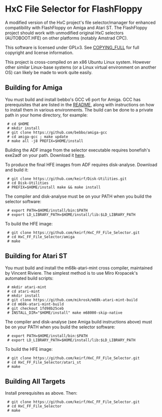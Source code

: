 # HxC File Selector for FlashFloppy

A modified version of the HxC project's file selector/manager for
enhanced compatibility with FlashFloppy on Amiga and Atari ST. The
FlashFloppy project should work with unmodified original HxC
selectors (AUTOBOOT.HFE) on other platforms (notably Amstrad CPC).

This software is licensed under GPLv3. See
[COPYING_FULL](/COPYING_FULL) for full copyright and license
information.

This project is cross-compiled on an x86 Ubuntu Linux system. However
other similar Linux-base systems (or a Linux virtual environment on
another OS) can likely be made to work quite easily.

## Building for Amiga

You must build and install bebbo's GCC v6 port for Amiga.  GCC has
prerequisites that are listed in the
[README](https://github.com/bebbo/amiga-gcc/blob/master/README.md),
along with instructions on how to install them in various
environments.  The build can be done to a private path in your home
directory, for example:
```
 # cd $HOME
 # mkdir install
 # git clone https://github.com/bebbo/amiga-gcc
 # cd amiga-gcc ; make update
 # make all -j8 PREFIX=$HOME/install
```

Building the ADF image from the selector executable requires
bonefish's exe2adf on your path. Download it
[here](http://www.exe2adf.com).

To produce the final HFE images from ADF requires disk-analyse. Download
and build it:
```
 # git clone https://github.com/keirf/Disk-Utilities.git
 # cd Disk-Utilities
 # PREFIX=$HOME/install make && make install
```

The compiler and disk-analyse must be on your PATH when you build
the selector software:
```
 # export PATH=$HOME/install/bin:$PATH
 # export LD_LIBRARY_PATH=$HOME/install/lib:$LD_LIBRARY_PATH
```

To build the HFE image:
```
 # git clone https://github.com/keirf/HxC_FF_File_Selector.git
 # cd HxC_FF_File_Selector/amiga
 # make
```

## Building for Atari ST

You must build and install the m68k-atari-mint cross compiler, maintained
by Vincent Riviere. The simplest method is to use Miro Kropacek's automated
build scripts:
```
 # mkdir atari-mint
 # cd atari-mint
 # mkdir install
 # git clone https://github.com/mikrosk/m68k-atari-mint-build
 # cd m68k-atari-mint-build
 # git checkout 1fd98b25ceb
 # INSTALL_DIR="$HOME/install" make m68000-skip-native
```

The compiler and disk-analyse (see Amiga build instructions above) must be
on your PATH when you build the selector software:
```
 # export PATH=$HOME/install/bin:$PATH
 # export LD_LIBRARY_PATH=$HOME/install/lib:$LD_LIBRARY_PATH
```

To build the HFE image:
```
 # git clone https://github.com/keirf/HxC_FF_File_Selector.git
 # cd HxC_FF_File_Selector/atari_st
 # make
```

## Building All Targets

Install prerequisites as above. Then:
```
 # git clone https://github.com/keirf/HxC_FF_File_Selector.git
 # cd HxC_FF_File_Selector
 # make
```
